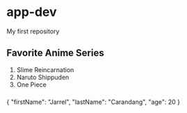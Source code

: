 # app-dev
My first repository

## Favorite Anime Series
1. Slime Reincarnation
2. Naruto Shippuden
3. One Piece

###
{
  "firstName": "Jarrel",
  "lastName": "Carandang",
  "age": 20
}
